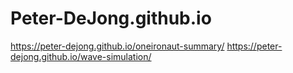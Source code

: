 # Peter-DeJong.github.io
https://peter-dejong.github.io/oneironaut-summary/
https://peter-dejong.github.io/wave-simulation/
